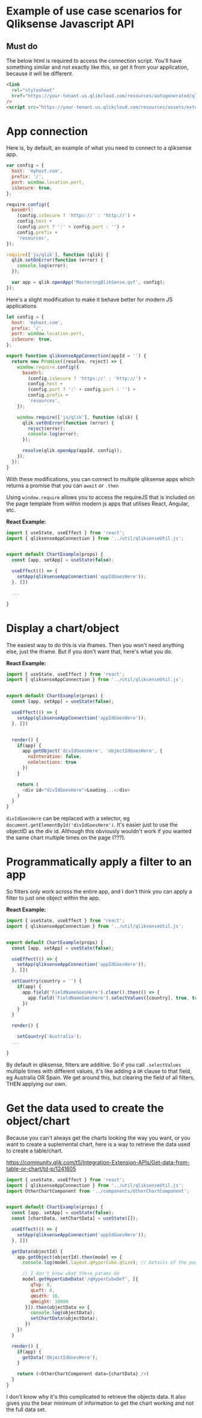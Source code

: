 # Example of use case scenarios for Qliksense Javascript API

## Must do

The below html is required to access the connection script. You'll have something similar and not exactly like this, so get it from your application, because it will be different.

```html
<link
  rel="stylesheet"
  href="https://your-tenant.us.qlikcloud.com/resources/autogenerated/qlik-styles.css"
/>
<script src="https://your-tenant.us.qlikcloud.com/resources/assets/external/requirejs/require.js"></script>
```

# App connection

Here is, by default, an example of what you need to connect to a qliksense app.

```javascript
var config = {
  host: 'myhost.com',
  prefix: '/',
  port: window.location.port,
  isSecure: true,
};

require.config({
  baseUrl:
    (config.isSecure ? 'https://' : 'http://') +
    config.host +
    (config.port ? ':' + config.port : '') +
    config.prefix +
    'resources',
});

require(['js/qlik'], function (qlik) {
  qlik.setOnError(function (error) {
    console.log(error);
  });

  var app = qlik.openApp('MasteringQlikSense.qvf', config);
});
```

Here's a slight modification to make it behave better for modern JS applications

```javascript
let config = {
  host: 'myhost.com',
  prefix: '/',
  port: window.location.port,
  isSecure: true,
};

export function qliksenseAppConnection(appId = '') {
  return new Promise((resolve, reject) => {
    window.require.config({
      baseUrl:
        (config.isSecure ? 'https://' : 'http://') +
        config.host +
        (config.port ? ':' + config.port : '') +
        config.prefix +
        'resources',
    });

    window.require(['js/qlik'], function (qlik) {
      qlik.setOnError(function (error) {
        reject(error);
        console.log(error);
      });

      resolve(qlik.openApp(appId, config));
    });
  });
}
```

With these modifications, you can connect to multiple qliksense apps which returns a promise that you can `await` or `.then`

Using `window.require` allows you to access the requireJS that is included on the page template from within modern js apps that utilises React, Angular, etc.

**React Example:**

```javascript
import { useState, useEffect } from 'react';
import { qliksenseAppConnection } from '../util/qliksenseUtil.js';


export default ChartExample(props) {
  const [app, setApp] = useState(false);

  useEffect(() => {
    setApp(qliksenseAppConnection('appIdGoesHere'));
  }, [])

  ...

}
```

# Display a chart/object

The easiest way to do this is via iframes. Then you won't need anything else, just the iframe. But if you don't want that, here's what you do.

**React Example:**

```javascript
import { useState, useEffect } from 'react';
import { qliksenseAppConnection } from '../util/qliksenseUtil.js';


export default ChartExample(props) {
  const [app, setApp] = useState(false);

  useEffect(() => {
    setApp(qliksenseAppConnection('appIdGoesHere'));
  }, [])


  render() {
    if(app) {
      app.getObject('divIdGoesHere', 'objectIdGoesHere', {
        noInteration: false,
        noSelections: true
      })
    }

    return (
      <div id="divIdGoesHere">Loading...</div>
    )
  }
}
```

`divIdGoesHere` can be replaced with a selector, eg `document.getElementById('divIdGoesHere')`. It's easier just to use the objectID as the div id. Although this obviously wouldn't work if you wanted the same chart multiple times on the page (???).

# Programmatically apply a filter to an app

So filters only work across the entire app, and I don't think you can apply a filter to just one object within the app.

**React Example:**

```javascript
import { useState, useEffect } from 'react';
import { qliksenseAppConnection } from '../util/qliksenseUtil.js';


export default ChartExample(props) {
  const [app, setApp] = useState(false);

  useEffect(() => {
    setApp(qliksenseAppConnection('appIdGoesHere'));
  }, [])

  setCountry(country = '') {
    if(app) {
      app.field('FieldNameGoesHere').clear().then(() => {
        app.field('FieldNameGoesHere').selectValues([country], true, true)
      })
    }
  }

  render() {

    setCountry('Australia');
  ...

}
```

By default in qliksense, filters are additive. So if you call `.selectValues` multiple times with different values, it's like adding a `OR` clause to that field, eg Australia OR Spain. We get around this, but clearing the field of all filters, THEN applying our own.

# Get the data used to create the object/chart

Because you can't always get the charts looking the way you want, or you want to create a suplemental chart, here is a way to retrieve the data used to create a table/chart.

https://community.qlik.com/t5/Integration-Extension-APIs/Get-data-from-table-or-chart/td-p/1241605

```javascript
import { useState, useEffect } from 'react';
import { qliksenseAppConnection } from '../util/qliksenseUtil.js';
import OtherChartComponent from '../components/OtherChartComponent';


export default ChartExample(props) {
  const [app, setApp] = useState(false);
  const [chartData, setChartData] = useState([]);

  useEffect(() => {
    setApp(qliksenseAppConnection('appIdGoesHere'));
  }, [])

  getData(objectId) {
    app.getObject(objectId).then(model => {
      console.log(model.layout.qHyperCube.qSize); // Details of the pagination for the object

      // I don't know what these params do
      model.getHyperCubeData('/qHyperCubeDef', [{
         qTop: 0,
         qLeft: 0,
         qWidth: 10,
         qHeight: 10000
       }]).then(objectData => {
         console.log(objectData);
         setChartData(objectData);
       })
    })
  }

  render() {
    if(app) {
      getData('ObjectIdGoesHere');
    }

    return (<OtherChartComponent data={chartData} />)
  }
}

```

I don't know why it's this complicated to retrieve the objects data. It also gives you the bear minimum of information to get the chart working and not the full data set.
